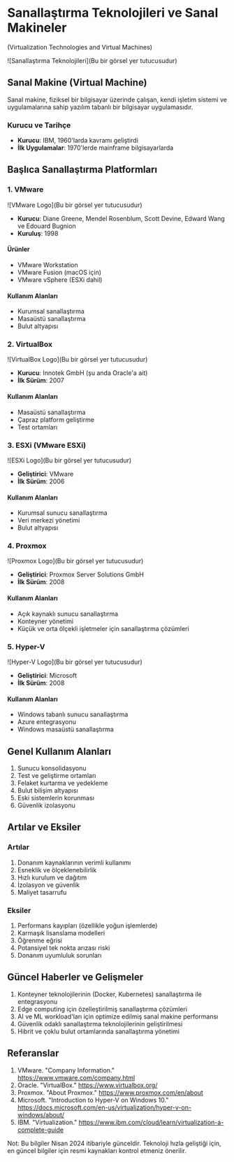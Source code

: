# Sanallaştırma Teknolojileri ve Sanal Makineler
(Virtualization Technologies and Virtual Machines)

![Sanallaştırma Teknolojileri](Bu bir görsel yer tutucusudur)

## Sanal Makine (Virtual Machine)

Sanal makine, fiziksel bir bilgisayar üzerinde çalışan, kendi işletim sistemi ve uygulamalarına sahip yazılım tabanlı bir bilgisayar uygulamasıdır.

### Kurucu ve Tarihçe
- **Kurucu**: IBM, 1960'larda kavramı geliştirdi
- **İlk Uygulamalar**: 1970'lerde mainframe bilgisayarlarda

## Başlıca Sanallaştırma Platformları

### 1. VMware
![VMware Logo](Bu bir görsel yer tutucusudur)

- **Kurucu**: Diane Greene, Mendel Rosenblum, Scott Devine, Edward Wang ve Edouard Bugnion
- **Kuruluş**: 1998

#### Ürünler
- VMware Workstation
- VMware Fusion (macOS için)
- VMware vSphere (ESXi dahil)

#### Kullanım Alanları
- Kurumsal sanallaştırma
- Masaüstü sanallaştırma
- Bulut altyapısı

### 2. VirtualBox
![VirtualBox Logo](Bu bir görsel yer tutucusudur)

- **Kurucu**: Innotek GmbH (şu anda Oracle'a ait)
- **İlk Sürüm**: 2007

#### Kullanım Alanları
- Masaüstü sanallaştırma
- Çapraz platform geliştirme
- Test ortamları

### 3. ESXi (VMware ESXi)
![ESXi Logo](Bu bir görsel yer tutucusudur)

- **Geliştirici**: VMware
- **İlk Sürüm**: 2006

#### Kullanım Alanları
- Kurumsal sunucu sanallaştırma
- Veri merkezi yönetimi
- Bulut altyapısı

### 4. Proxmox
![Proxmox Logo](Bu bir görsel yer tutucusudur)

- **Geliştirici**: Proxmox Server Solutions GmbH
- **İlk Sürüm**: 2008

#### Kullanım Alanları
- Açık kaynaklı sunucu sanallaştırma
- Konteyner yönetimi
- Küçük ve orta ölçekli işletmeler için sanallaştırma çözümleri

### 5. Hyper-V
![Hyper-V Logo](Bu bir görsel yer tutucusudur)

- **Geliştirici**: Microsoft
- **İlk Sürüm**: 2008

#### Kullanım Alanları
- Windows tabanlı sunucu sanallaştırma
- Azure entegrasyonu
- Windows masaüstü sanallaştırma

## Genel Kullanım Alanları
1. Sunucu konsolidasyonu
2. Test ve geliştirme ortamları
3. Felaket kurtarma ve yedekleme
4. Bulut bilişim altyapısı
5. Eski sistemlerin korunması
6. Güvenlik izolasyonu

## Artılar ve Eksiler

### Artılar
1. Donanım kaynaklarının verimli kullanımı
2. Esneklik ve ölçeklenebilirlik
3. Hızlı kurulum ve dağıtım
4. İzolasyon ve güvenlik
5. Maliyet tasarrufu

### Eksiler
1. Performans kayıpları (özellikle yoğun işlemlerde)
2. Karmaşık lisanslama modelleri
3. Öğrenme eğrisi
4. Potansiyel tek nokta arızası riski
5. Donanım uyumluluk sorunları

## Güncel Haberler ve Gelişmeler
1. Konteyner teknolojilerinin (Docker, Kubernetes) sanallaştırma ile entegrasyonu
2. Edge computing için özelleştirilmiş sanallaştırma çözümleri
3. AI ve ML workload'ları için optimize edilmiş sanal makine performansı
4. Güvenlik odaklı sanallaştırma teknolojilerinin geliştirilmesi
5. Hibrit ve çoklu bulut ortamlarında sanallaştırma yönetimi

## Referanslar
1. VMware. "Company Information." https://www.vmware.com/company.html
2. Oracle. "VirtualBox." https://www.virtualbox.org/
3. Proxmox. "About Proxmox." https://www.proxmox.com/en/about
4. Microsoft. "Introduction to Hyper-V on Windows 10." https://docs.microsoft.com/en-us/virtualization/hyper-v-on-windows/about/
5. IBM. "Virtualization." https://www.ibm.com/cloud/learn/virtualization-a-complete-guide

Not: Bu bilgiler Nisan 2024 itibariyle günceldir. Teknoloji hızla geliştiği için, en güncel bilgiler için resmi kaynakları kontrol etmeniz önerilir.

